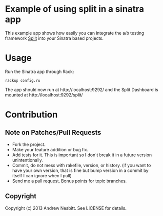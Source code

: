 # Example of using split in a sinatra app

This example app shows how easily you can integrate the a/b testing framework [Split](https://github.com/andrew/split) into your Sinatra based projects.

# Usage

Run the Sinatra app through Rack:

```
rackup config.ru
```

The app should now run at http://localhost:9292/ and the Split Dashboard is mounted at http://localhost:9292/split/

# Contribution

## Note on Patches/Pull Requests

 * Fork the project.
 * Make your feature addition or bug fix.
 * Add tests for it. This is important so I don't break it in a
   future version unintentionally.
 * Commit, do not mess with rakefile, version, or history.
   (if you want to have your own version, that is fine but bump version in a commit by itself I can ignore when I pull)
 * Send me a pull request. Bonus points for topic branches.

## Copyright

Copyright (c) 2013 Andrew Nesbitt. See LICENSE for details.